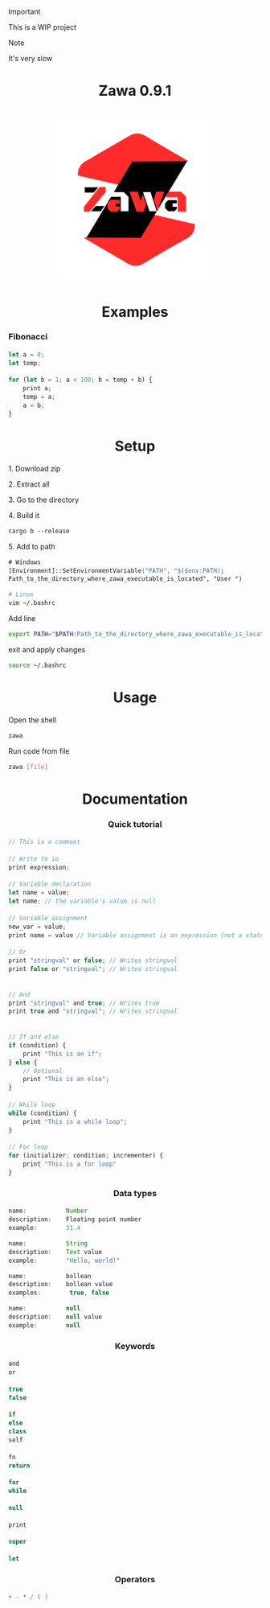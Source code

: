 > [!IMPORTANT]  
> This is a WIP project

> [!NOTE]  
> It's very slow


<h1 align="center">
    Zawa 0.9.1
</h1>

<h1 align="center">
  <img src="zawa_logo.svg" alt="Zawa Logo" style="height: 320px;">
</h1>

<h1 align="center">
    Examples
</h1>

<h3 align="left">
    Fibonacci
</h3>

```js
let a = 0;
let temp;

for (let b = 1; a < 100; b = temp + b) {
    print a;
    temp = a;
    a = b;
}
```

<h1 align="center">
    Setup
</h1>

<p align="left">
    1. Download zip
</p>

<p align="left">
    2. Extract all
</p>

<p align="left">
    3. Go to the directory
</p>

<p align="left">
    4. Build it
</p>

```ps
cargo b --release
```

<p align="left">
    5. Add to path
</p>

```ps
# Windows
[Environment]::SetEnvironmentVariable("PATH", "$($env:PATH);
Path_to_the_directory_where_zawa_executable_is_located", "User ")
```

```bash
# Linux
vim ~/.bashrc
```
Add line
```bash
export PATH="$PATH:Path_to_the_directory_where_zawa_executable_is_located"
```
exit and apply changes
```bash
source ~/.bashrc
```

<h1 align="center">
    Usage
</h1>

<p align="left">
    Open the shell
</p>

```bash
zawa
```

<p align="left">
    Run code from file
</p>

```bash
zawa [file]
```

<h1 align="center">
    Documentation
</h1>

<h3 align="center">
    Quick tutorial
</h1>

```js
// This is a comment

// Write to io
print expression;

// Variable declaration
let name = value;
let name; // the variable's value is null

// Variable assignment
new_var = value;
print name = value // Variable assignment is an expression (not a statement). It returns the new value

// Or
print "stringval" or false; // Writes stringval
print false or "stringval"; // Writes stringval


// And
print "stringval" and true; // Writes true
print true and "stringval"; // Writes stringval


// If and else
if (condition) {
    print "This is an if";
} else {
    // Optional
    print "This is an else";
}

// While loop
while (condition) {
    print "This is a while loop";
}

// For loop
for (initializer; condition; incrementer) {
    print "This is a for loop"
}
```

<h3 align="center">
    Data types
</h3>

```js
name:           Number
description:    Floating point number
example:        31.4
```

```js
name:           String
description:    Text value
example:        "Hello, world!"
```

```js
name:           bollean
description:    bollean value
examples:        true, false
```

```js
name:           null
description:    null value
example:        null
```

<h3 align="center">
    Keywords
</h3>

```js
and
or

true
false

if
else
class
self

fn
return

for
while

null

print

super

let
```

<h3 align="center">
    Operators
</h3>

```js
+ - * / ( )
```
